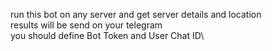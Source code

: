 run this bot on any server and get server details and location\
results will be send on your telegram\
you should define Bot Token and User Chat ID\
